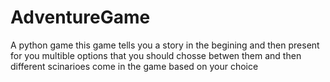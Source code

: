 # AdventureGame
A python game 
this game tells you a story in the begining and then present for you multible options that you should chosse betwen them and then different scinarioes come in the game based on your choice
